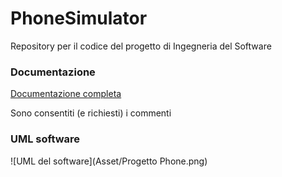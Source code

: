# PhoneSimulator
 Repository per il codice del progetto di Ingegneria del Software
 
 
 ### Documentazione
 [Documentazione completa](https://docs.google.com/document/d/1Qp8zCO5xep3hJsoPorasWVTrHCBqD0262AY88BYDcUI/edit?usp=sharing)
 
 Sono consentiti (e richiesti) i commenti
 
 ### UML software
 ![UML del software](Asset/Progetto Phone.png)